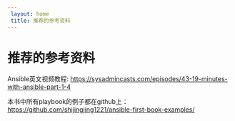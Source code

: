 ```yaml
---
 layout: home
 title: 推荐的参考资料
---
```


# 推荐的参考资料


Ansible英文视频教程: https://sysadmincasts.com/episodes/43-19-minutes-with-ansible-part-1-4

本书中所有playbook的例子都在github上： https://github.com/shijingjing1221/ansible-first-book-examples/
